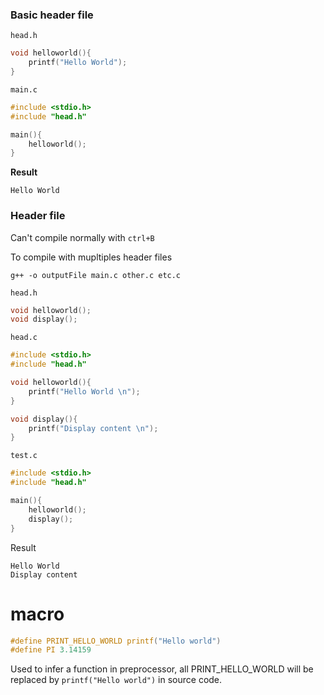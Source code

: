 ### Basic header file

``head.h``

```c
void helloworld(){
	printf("Hello World");
}
```

``main.c``

```c
#include <stdio.h>
#include "head.h"

main(){
	helloworld();
}
```

**Result**

```
Hello World
```

### Header file

Can't compile normally with ``ctrl+B``

To compile with mupltiples header files

``g++ -o outputFile main.c other.c etc.c``

``head.h``

```c
void helloworld();
void display();
```

``head.c``

```c
#include <stdio.h>
#include "head.h"

void helloworld(){
	printf("Hello World \n");
}

void display(){
	printf("Display content \n");
}
```

``test.c``

```c
#include <stdio.h>
#include "head.h"

main(){
	helloworld();
	display();
}
```
Result

```
Hello World 
Display content 
```

# macro

````c
#define PRINT_HELLO_WORLD printf("Hello world")
#define PI 3.14159
````

Used to infer a function in preprocessor, all PRINT_HELLO_WORLD will be replaced by ``printf("Hello world")`` in source code.